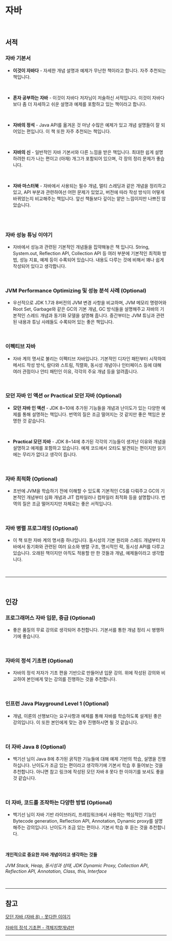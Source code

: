
# 자바

<br/>

## 서적


### 자바 **기본서**

- **이것이 자바다** - 자세한 개념 설명과 예제가 무난한 책이라고 합니다. 자주 추천되는 책입니다.

<br/>

- **혼자 공부하는 자바** - 이것이 자바다 저자님이 저술하신 서적입니다. 이것이 자바다보다 좀 더 자세하고 쉬운 설명과 예제를 포함하고 있는 책이라고 합니다.

<br/>

- **자바의 정석** - Java API를 옮겨온 것 마냥 수많은 예제가 있고 개념 설명들이 잘 되어있는 편입니다.  이 책 또한 자주 추천되는 책입니다.

<br/>

- **자바의 신** - 일반적인 자바 기본서와 다른 느낌을 받은 책입니다. 최대한 쉽게 설명하려한 티가 나는 편이고 (아재) 개그가 포함되어 있으며, 각 장의 정리 문제가 좋습니다.

<br/>

- **자바 마스터북** - 자바에서 사용되는 필수 개념, 멀티 스레딩과 같은 개념을 정리하고 있고, API 부분과 관련하여선 어떤 문제가 있었고, 버전에 따라 작성 방식이 어떻게 바뀌었는지 비교해주는 책입니다. 앞선 책들보다 깊이는 얕은 느낌이지만 나쁘진 않았습니다.

<br/><br/>


### **자바 성능 튜닝 이야기**

- 자바에서 성능과 관련된 기본적인 개념들을 집약해놓은 책 입니다. String, System.out, Reflection API, Collection API 등 여러 부분에 기본적인 최적화 방법, 성능 지표, 예제 등이 수록되어 있습니다. 내용도 다루는 것에 비해서 꽤나 쉽게 작성되어 있다고 생각합니다.

<br/>

### **JVM Performance Optimizing 및 성능 분석 사례 (Optional)**

- 우선적으로 JDK 1.7과 8버전의 JVM 변경 사항을 비교하며, JVM 메모리 명령어와 Root Set, Garbage와 같은 GC의 기본 개념, GC 방식들을 설명해주고 자바의 기본적인 스레드 개념과 동기화 모델을 설명해 줍니다. 중간부터는 JVM 튜닝과 관련된 내용과 튜닝 사례들도 수록되어 있는 좋은 책입니다.

<br/>

### **이펙티브 자바**

- 자바 계의 명서로 불리는 이펙티브 자바입니다. 기본적인 디자인 패턴부터 시작하여 메서드 작성 방식, 람다와 스트림, 직렬화, 동시성 개념이나 인터페이스 등에 대해 여러 관점이나 안티 패턴인 이유, 각각의 주요 개념 등을 알려줍니다.

<br/>

### **모던 자바 인 액션 or Practical 모던 자바 (Optional)**

- **모던 자바 인 액션** - JDK 8~10에 추가된 기능들을 개념과 난이도가 있는 다양한 예제를 통해 설명하는 책입니다. 번역의 질은 조금 떨어지는 것 같지만 좋은 책임은 분명한 것 같습니다.

<br/>

- **Practical 모던 자바** - JDK 8~14에 추가된 각각의 기능들이 생겨난 이유와 개념을 설명하고 예제를 포함하고 있습니다. 예제 코드에서 오타도 발견되는 편이지만 읽기에는 무리가 없다고 생각이 듭니다.

<br/>

### **자바 최적화 (Optional)**

- 초반에 JVM을 학습하기 전에 이해할 수 있도록 기본적인 CS를 다뤄주고 GC의 기본적인 개념부터 심화 개념과 JIT 컴파일러나 컴파일러 최적화 등을 설명합니다. 번역의 질은 조금 떨어지지만 자체로는 좋은 서적입니다.

<br/>

### **자바 병렬 프로그래밍 (Optional)**

- 이 책 또한 자바 계의 명서중 하나입니다. 동시성의 기본 원리와 스레드 개념부터 자바에서 동기화와 관련된 여러 요소와 병렬 구조, 명시적인 락, 동시성 API를 다루고 있습니다. 오래된 책이지만 아직도 적용할 만 한 것들과 개념, 예제들이라고 생각합니다.

<br/>

---

<br/>

## 인강

### 프로그래머스 자바 입문, 중급 (Optional)

- 좋은 품질의 무료 강의로 생각되어 추천합니다. 기본서를 통한 개념 정리 시 병행하기에 좋습니다.

<br/>

### 자바의 정석 기초편 (Optional)

- 자바의 정석 저자가 기초 편을 기반으로 만들어낸 입문 강의. 위에 작성된 강의와 비교하여 본인에게 맞는 강의를 진행하는 것을 추천합니다.

<br/>

### 인프런 Java Playground Level 1 (Optional)

- 개념, 이론의 선행보다는 요구사항과 예제를 통해 자바를 학습하도록 설계된 좋은 강의입니다. 이 또한 본인에게 맞는 경우 진행하시면 될 것 같습니다.

<br/>

### 더 자바 Java 8 (Optional)

- 백기선 님이 Java 8에 추가된 굵직한 기능들에 대해 예제 기반의 학습, 설명을 진행하십니다. 난이도가 조금 있는 편이라고 생각하기에 기본서 학습 후 들어보는 것을 추천합니다. 아니면 참고 링크에 작성된 모던 자바 8 못다 한 이야기를 보셔도 좋을 것 같습니다.

<br/>

### 더 자바, 코드를 조작하는 다양한 방법 (Optional)

- 백기선 님이 자바 기반 라이브러리, 프레임워크에서 사용하는 핵심적인 기능인 Bytecode generation, Reflection API, Annotation, Dynamic proxy를 설명해주는 강의입니다. 난이도가 조금 있는 편이나. 기본서 학습 후 듣는 것을 추천합니다.

<br/>

**개인적으로 중요한 자바 개념이라고 생각하는 것들**

*JVM Stack, Heap, 동시성과 상태, JDK Dynamic Proxy, Collection API*, *Reflection API, Annotation, Class, this, Interface*

<br/>

---

## 참고

[모던 자바 (자바 8) - 못다한 이야기](https://www.youtube.com/playlist?list=PLRIMoAKN8c6O8_VHOyBOhzBCeN7ShyJ27)

[자바의 정석 기초편 - 객체지향개념만](https://www.youtube.com/playlist?list=PLW2UjW795-f5JPTsYHGAawAck9cQRw5TD)

---
